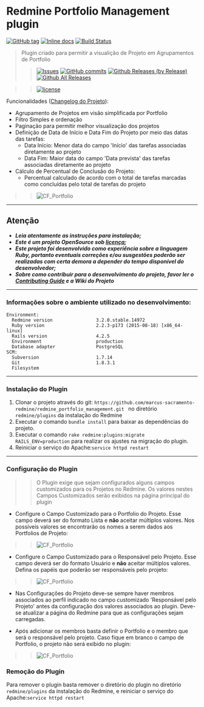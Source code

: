 # Redmine Portfolio Management plugin 
[![GitHub tag](https://img.shields.io/github/tag/marcus-sacramento-redmine/redmine_portfolio_management.svg?style=flat-square)](https://github.com/marcus-sacramento-redmine/redmine_portfolio_management/tags) [![Inline docs](http://inch-ci.org/github/MarcuSacramento/redmine_portfolio_management.svg?branch=master&style=flat-square)](http://inch-ci.org/github/MarcuSacramento/redmine_portfolio_management) [![Build Status](https://drone.io/github.com/MarcuSacramento/redmine_portfolio_management/status.png)](https://drone.io/github.com/MarcuSacramento/redmine_portfolio_management/latest) 

>Plugin criado para permitir a visualição de Projeto em Agrupamentos de Portfolio
>> [![Issues](https://img.shields.io/github/issues/marcus-sacramento-redmine/redmine_portfolio_management.svg?style=flat-square)](https://github.com/marcus-sacramento-redmine/redmine_portfolio_management/issues) [![GitHub commits](https://img.shields.io/github/commits-since/marcus-sacramento-redmine/redmine_portfolio_management/v0.0.1.svg?style=flat-square)](https://github.com/marcus-sacramento-redmine/redmine_portfolio_management/commits/master) [![Github Releases (by Release)](https://img.shields.io/github/downloads/marcus-sacramento-redmine/redmine_portfolio_management/v1.0.0/total.svg?style=flat-square)](https://github.com/marcus-sacramento-redmine/redmine_portfolio_management/releases) [![Github All Releases](https://img.shields.io/github/downloads/marcus-sacramento-redmine/redmine_portfolio_management/total.svg?style=flat-square)](https://github.com/marcus-sacramento-redmine/redmine_portfolio_management/releases)

>>[![license](https://img.shields.io/github/license/marcus-sacramento-redmine/redmine_portfolio_management.svg?style=flat-square)](LICENSE) 


Funcionalidades ([Changelog do Projeto](CHANGELOG.md)):
* Agrupamento de Projetos em visão simplificada por Portfolio
* Filtro Simples e ordenação
* Paginação para permitir melhor visualização dos projetos
* Definição de Data de Início e Data Fim do Projeto por meio das datas das tarefas:
    * Data Início: Menor data do campo 'Início' das tarefas associadas diretamente ao projeto
    * Data Fim: Maior data do campo 'Data prevista' das tarefas associadas diretamente ao projeto
* Cálculo de Percentual de Conclusão do Projeto:
    * Percentual calculado de acordo com o total de tarefas marcadas como concluídas pelo total de tarefas do projeto

>> ![CF_Portfolio](Portfolio_view.png)

***
## Atenção
* **_Leia atentamente as instruções para instalação;_**
* **_Este é um projeto OpenSource sob [licença](LICENSE);_**
* **_Este projeto foi desenvolvido como experiência sobre a linguagem Ruby, portanto eventuais correções e/ou susgestões poderão ser realizadas com certa demora a depender do tempo disponível do desenvolvedor;_**
* **_Sobre como contribuir para o desenvolvimento do projeto, favor ler o [Contributing Guide](CONTRIBUTING.md) e a Wiki do Projeto_**

***

### Informações sobre o ambiente utilizado no desenvolvimento:
```
Environment:
  Redmine version                3.2.0.stable.14972
  Ruby version                   2.2.3-p173 (2015-08-18) [x86_64-linux]
  Rails version                  4.2.5
  Environment                    production
  Database adapter               PostgreSQL
SCM:
  Subversion                     1.7.14
  Git                            1.8.3.1
  Filesystem  
```

***

### Instalação do Plugin

1. Clonar o projeto através do git: ```https://github.com/marcus-sacramento-redmine/redmine_portfolio_management.git ``` no diretório ```redmine/plugins``` da instalação do Redmine
2. Executar o comando ```bundle install``` para baixar as dependências do projeto.
3. Executar o comando ```rake redmine:plugins:migrate RAILS_ENV=production``` para realizar os ajustes na migração do plugin.
4. Reiniciar o  serviço do Apache:```service httpd restart```

***

### Configuração do Plugin

>> O Plugin exige que sejam configurados alguns campos customizados para os Projetos no Redmine. Os valores nestes Campos Customizados serão exibidos na página principal do plugin

* Configure o Campo Customizado para o Portfolio do Projeto. Esse campo deverá ser do formato Lista e **não** aceitar múltiplos valores. Nos possíveis valores se encontrarão os nomes a serem dados aos Portfolios de Projeto:

>> ![CF_Portfolio](Portfolio_cf_Portfolio.png)

* Configure o Campo Customizado para o Responsável pelo Projeto. Esse campo deverá ser do formato Usuário e **não** aceitar múltiplos valores. Defina os papéis que poderão ser responsáveis pelo projeto:

>> ![CF_Portfolio](Portfolio_cf_Responsavel.png)

* Nas Configurações do Projeto deve-se sempre haver membros associados ao perfil indicado no campo customizado 'Responsável pelo Projeto' antes da configuração dos valores associados ao plugin. Deve-se atualizar a página do Redmine para que as configurações sejam carregadas.

* Após adicionar os membros basta definir o Portfolio e o membro que será o responsável pelo projeto. Caso fique em branco o campo de Portfolio, o projeto não será exibido no plugin:

>> ![CF_Portfolio](Portfolio_project_configuration.png)

### Remoção do Plugin

Para remover o plugin basta remover o diretório do plugin no diretório ```redmine/plugins``` da instalação do Redmine, e reiniciar o  serviço do Apache:```service httpd restart```

